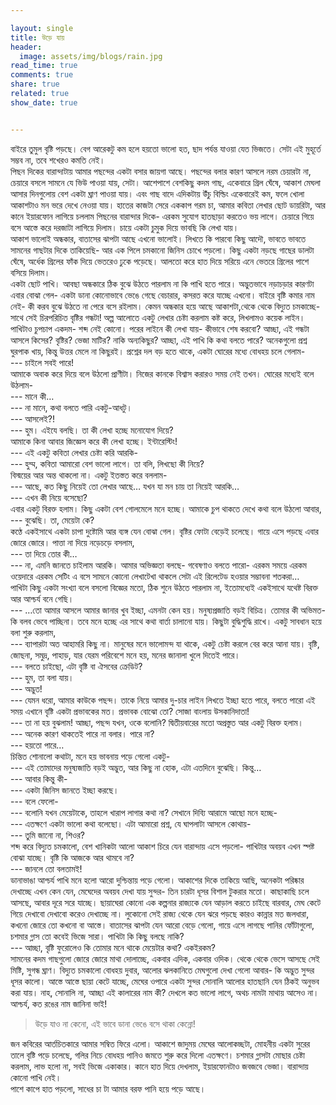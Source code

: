 ```yaml
---

layout: single
title: উড়ে যায়
header: 
  image: assets/img/blogs/rain.jpg
read_time: true
comments: true
share: true
related: true
show_date: true


---
```



বাইরে তুমুল বৃষ্টি পড়ছে। বেগ আরেকটু কম হলে হয়তো ভালো হত, ছাদ পর্যন্ত যাওয়া যেত ভিজতে। সেটা এই মুহূর্তে সম্ভব না, তবে শখেরও কমতি নেই। <br/>
পিছন দিকের বারান্দাটায় আমার পছন্দের একটা বসার জায়গা আছে। পছন্দের বলার কারণ আসলে নরম চেয়ারটা না, চেয়ারে বসলে সামনে যে ভিউ পাওয়া যায়, সেটা। আশেপাশে বেশকিছু কদম গাছ, একেবারে গ্রিল ঘেঁষে, আকাশ মেঘলা আসার দিনগুলোয় বেশ একটা ঘ্রাণ পাওয়া যায়। এবং গাছ বাদে এদিকটায় উঁচু বিল্ডিং একেবারেই কম, ফলে খোলা আকাশটাও মন ভরে দেখে নেওয়া যায়। 
হাতের কাজটা সেরে এককাপ গরম চা, আমার কবিতা লেখার ছোট ডায়রিটা, আর কানে ইয়ারফোন লাগিয়ে চললাম পিছনের বারান্দার দিকে- এরকম সুযোগ হাতছাড়া করতেও ভয় লাগে। চেয়ারে গিয়ে বসে আস্তে করে দরজাটা লাগিয়ে দিলাম। চায়ে একটা চুমুক দিয়ে ভাবছি কি লেখা যায়। <br/>
আকাশ ভালোই অন্ধকার, বাতাসের ঝাপটা আছে এখনো ভালোই। লিখতে কি পারবো কিছু আদৌ, ভাবতে ভাবতে সামনের গাছটার দিকে তাকিয়েছি- আর এক পিলে চমকানো জিনিস চোখে পড়লো। কিছু একটা নড়ছে গাছের ডালটা ঘেঁষে, অর্ধেক গ্রিলের ফাঁক দিয়ে ভেতরেও ঢুকে পড়েছে। আলতো করে হাত দিয়ে সরিয়ে এনে ভেতরে গ্রিলের পাশে বসিয়ে দিলাম। <br/> 
একটা ছোট পাখি। আবছা অন্ধকারে ঠিক বুঝে উঠতে পারলাম না কি পাখি হতে পারে। অদ্ভুতভাবে নড়াচড়ার কারণটা এবার বোঝা গেল- একটা ডানা কোনোভাবে ভেঙে গেছে বেচারার, কসরত করে যাচ্ছে এখনো। বাইরে বৃষ্টি কমার নাম নেই- কী করব বুঝে উঠতে না পেরে বসে রইলাম। কেমন অন্ধকার হয়ে আছে আকাশটা,থেকে থেকে বিদ্যুত চমকাচ্ছে- সাথে সেই চিরপরিচিত বৃষ্টির গন্ধটা! অল্প আলোতে একটু লেখার চেষ্টা করলাম কষ্ট করে, লিখলামও কয়েক লাইন। পাখিটাও চুপচাপ একদম- শব্দ নেই কোনো। পরের লাইনে কী লেখা যায়- কীভাবে শেষ করবো? আচ্ছা, এই গন্ধটা আসলে কিসের? বৃষ্টির? ভেজা মাটির? নাকি অন্যকিছুর? আচ্ছা, এই পাখি কি কথা বলতে পারে? অনেকগুলো প্রশ্ন ঘুরপাক খায়, কিন্তু উত্তর মেলে না কিছুরই। প্রশ্নের দল বড় হতে থাকে, একটা ঘোরের মধ্যে বোধহয় চলে গেলাম- <br/>
---	 চাইলে সবই পারে!<br/>
আমাকে অবাক করে দিয়ে বলে উঠলো প্রাণীটা। নিজের কানকে বিশ্বাস করারও সময় নেই তখন। ঘোরের মধ্যেই বলে উঠলাম- <br/>
---	মানে কী… <br/>
---	না মানে, কথা বলতে পারি একটু-আধটু। <br/>
---	আসলেই?!<br/>
---	হুম। এইযে বলছি।  তা কী লেখা হচ্ছে মনোযোগ দিয়ে? <br/> 
আমাকে কিনা আবার জিজ্ঞেস করে কী লেখা হচ্ছে। ইন্টারেস্টিং!<br/>
---	এই একটু কবিতা লেখার চেষ্টা করি আরকি- <br/>
---	হুম্ম, কবিতা আমারো বেশ ভালো লাগে। তা বলি, লিখছো কী নিয়ে? <br/>
বিস্ময়ের আর অন্ত থাকলো না। একটু ইতস্তত করে বললাম- <br/>
---	আছে, কত কিছু নিয়েই তো লেখার আছে… যখন যা মন চায় তা নিয়েই আরকি… <br/>
---	এখন কী নিয়ে বসেছো? <br/>
এবার একটু বিরক্ত হলাম। কিছু একটা বেশ গোলমেলে মনে হচ্ছে। আমাকে চুপ থাকতে দেখে কথা বলে উঠলো আবার, <br/>
---	বুঝেছি। তা, মেয়েটা কে? <br/>
কণ্ঠে একইসাথে একটা চাপা দুষ্টোমি আর ব্যঙ্গ যেন বোঝা গেল। 
বৃষ্টির ফোটা বেড়েই চলেছে। গায়ে এসে পড়ছে এবার জোরে জোরে। পাত্তা না দিয়ে নড়েচড়ে বসলাম, <br/>
---	তা দিয়ে তোর কী…<br/>
---	না, এমনি জানতে চাইলাম আরকি। আমার অভিজ্ঞতা বলছে- গবেষণাও বলতে পারো- এরকম সময়ে এরকম ওয়েদারে এরকম সেটিং এ বসে সামনে কোনো লেখাটেখা থাকলে সেটা এই রিলেটেড হওয়ার সম্ভাবনা শতকরা… <br/>
পাখিটা কিছু একটা সংখ্যা বলে বসলো বিজ্ঞের মতো, ঠিক শুনে উঠতে পারলাম না, ইতোমধ্যেই একইসাথে যথেষ্ট বিরক্ত আর আশ্চর্য বনে গেছি। <br/>
---	…তো আমার আসলে আমার জানার খুব ইচ্ছা, এমনটা কেন হয়। মনুষ্যপ্রজাতি বড়ই বিচিত্র। তোমার কী অভিমত-
কি বলব ভেবে পাচ্ছিনা। তবে মনে হচ্ছে এর সাথে কথা বার্তা চালানো যায়। কিছুটা বুদ্ধিশুদ্ধি রাখে। একটু সাবধান হয়ে বলা শুরু করলাম, <br/>
---	ব্যাপারটা অত আহামরি কিছু না। মানুষের মনে ভালোমন্দ যা থাকে, একটু চেষ্টা করলে বের করে আনা যায়। বৃষ্টি, জোছনা, সমুদ্র, পাহাড়, যার যেরম পরিবেশে মনে হয়, মনের জানালা খুলে দিতেই পারে। <br/>
---	বলতে চাইছো, এটা বৃষ্টি বা ঐসবের ক্রেডিট? <br/>
---	হুম, তা বলা যায়। <br/>
---	অদ্ভুত! <br/>
---	যেমন ধরো, আমার কাউকে পছন্দ। তাকে নিয়ে আমার দু-চার লাইন লিখতে ইচ্ছা হতে পারে, বলতে পারো এই সময় এখানে বৃষ্টি একটা প্রভাবকের মত। প্রভাবক বোঝো তো? সোজা বাংলায় উসকানিদাতা! <br/>
---	তা না হয় বুঝলাম! আচ্ছা, পছন্দ যখন, ওকে বলোনি?
দ্বিতীয়বারের মতো অপ্রস্তুত আর একটু বিরক্ত হলাম। <br/>
---	অনেক কারণ থাকতেই পারে না বলার। পারে না?<br/>
---	হয়তো পারে…<br/>
চিন্তিত শোনালো কথাটা, মনে হয় ভাবনায় পড়ে গেলো একটু- <br/> 
---	এই তোমাদের মনুষ্যজাতি বড়ই অদ্ভুত, আর কিছু না হোক, এটা এতদিনে বুঝেছি। কিন্তু… <br/>
---	আবার কিন্তু কী- <br/>
---	একটা জিনিস জানতে ইচ্ছা করছে। <br/>
---	বলে ফেলো-<br/>
---	বলোনি যখন মেয়েটাকে, তাহলে খারাপ লাগার কথা না? সেখানে দিব্যি আরামে আছো মনে হচ্ছে- <br/> 
---	এতক্ষণে একটা ভালো কথা বলেছো। এটা আমারো প্রশ্ন, যে ঘাপলাটা আসলে কোথায়-<br/>
---	তুমি জানো না, শিওর? <br/>
শব্দ করে বিদ্যুত চমকালো, বেশ খানিকটা আলো আকাশ চিরে যেন বারান্দায় এসে পড়লো- পাখিটার অবয়ব এখন স্পষ্ট বোঝা যাচ্ছে। বৃষ্টি কি আজকে আর থামবে না?<br/>
---	জানলে তো বলতামই!<br/>
ডানাভাঙা আশ্চর্য পাখি মনে হলো আরো দুশ্চিন্তায় পড়ে গেলো। আকাশের দিকে তাকিয়ে আছি, অনেকটা পরিষ্কার দেখাচ্ছে এখন কেন যেন, মেঘেদের অবয়ব দেখা যায় সুন্দর- তিন চারটা ধূসর বিশাল টুকরার মতো। কাছাকাছি চলে আসছে, আবার দূরে সরে যাচ্ছে। ছায়াঘেরা কোনো এক কল্পনার রাজ্যকে যেন আড়াল করতে চাইছে বারবার, মেঘ কেটে গিয়ে দেখাবো দেখাবো করেও দেখাচ্ছে না। লুকোনো সেই রাজ্য থেকে যেন ঝরে পড়ছে কারও কান্নার মত জলধারা, কখনো জোরে তো কখনো বা আস্তে। বাতাসের ঝাপটা যেন আরো বেড়ে গেলো, গায়ে এসে লাগছে পানির ফোঁটাগুলো, চশমার গ্লাস তো কবেই ভিজে সারা। পাখিটা কি কিছু বলছে নাকি?<br/> 
---	আচ্ছা, বৃষ্টি ফুরোলেও কি তোমার মনে থাকে মেয়েটার কথা? একইরকম? <br/>
সামনের কদম গাছগুলো জোরে জোরে মাথা দোলাচ্ছে, একবার এদিক, একবার ওদিক। থেকে থেকে ভেসে আসছে সেই মিষ্টি, সুগন্ধ ঘ্রাণ। বিদ্যুত চমকালো বোধহয় দুবার, আলোর ঝলকানিতে মেঘগুলো দেখা গেলো আবার- কি অদ্ভুত সুন্দর ধূসর কালো। আস্তে আস্তে ছায়া কেটে যাচ্ছে, মেঘের ওপারে একটা সুন্দর সোনালি আলোর হাতছানি যেন ঠিকই অনুভব করা যায়। নাহ, সোনালি না, আচ্ছা এই কালারের নাম কী? দেখলে কত ভালো লাগে, অথচ নামটা মাথায় আসেও না। আশ্চর্য, কত রঙের নাম জানিনা ভাই! <br/>
 	
>	 উড়ে যাও না কেনো, এই ভাবে ডানা ভেঙে 
                      বসে থাকা কেন্নো! 
     

জন কবিরের আর্তচিতকারে আমার সম্বিত ফিরে এলো। আকাশে জাদুময় মেঘের আলোকচ্ছটা, মোহনীয় একটা সুরের তালে বৃষ্টি পড়ে চলেছে, গলির নিচে বোধহয় পানিও জমতে শুরু করে দিলো এতক্ষণে। চশমার গ্লাসটা মোছার চেষ্টা করলাম, লাভ হলো না, সবই ভিজে একাকার। কানে হাত দিয়ে দেখলাম, ইয়ারফোনটাও জবজবে ভেজা। বারান্দায় কোনো পাখি নেই। <br/> 
পাশে কাপে হাত পড়লো, সাধের চা টা আমার বরফ পানি হয়ে পড়ে আছে। <br/>